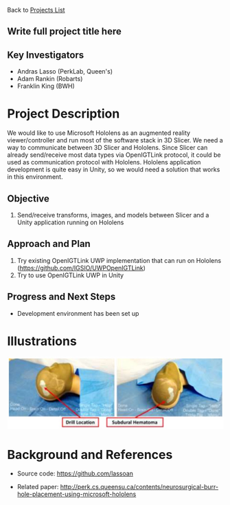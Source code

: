 Back to [Projects List](../../README.md#ProjectsList)

## Write full project title here

## Key Investigators
- Andras Lasso (PerkLab, Queen's)
- Adam Rankin (Robarts)
- Franklin King (BWH)

# Project Description

We would like to use Microsoft Hololens as an augmented reality viewer/controller and run most of the software stack in 3D Slicer. We need a way to communicate between 3D Slicer and Hololens. Since Slicer can already send/receive most data types via OpenIGTLink protocol, it could be used as communication protocol with Hololens. Hololens application development is quite easy in Unity, so we would need a solution that works in this environment.

## Objective

1. Send/receive transforms, images, and models between Slicer and a Unity application running on Hololens

## Approach and Plan

1. Try existing OpenIGTLink UWP implementation that can run on Hololens (https://github.com/IGSIO/UWPOpenIGTLink)
1. Try to use OpenIGTLink UWP in Unity

## Progress and Next Steps

- Development environment has been set up

# Illustrations

![Hololens application for burr hole placement](HololensBurrHole.jpg )

# Background and References

<!--Use this space for information that may help people better understand your project, like links to papers, source code, or data.-->

- Source code: https://github.com/lassoan
<!-- - Documentation: https://link.to.docs -->
<!-- - Test data: https://link.to.test.data -->
- Related paper: http://perk.cs.queensu.ca/contents/neurosurgical-burr-hole-placement-using-microsoft-hololens
